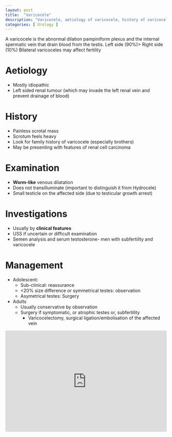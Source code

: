 ```yaml
---
layout: post
title:  "Varicocele"
description: "Varicocele, aetiology of varicocele, history of varicocele, examintaion for varicocele, Investigation for varicocele, management of varicocele"
categories: [ Urology ]
---
```

A varicocele is the abnormal dilation  pampiniform plexus and the internal spermatic vein that drain blood from the testis. 
Left side (90%)> Right side (10%) 
Bilateral varicoceles may affect fertility

# Aetiology
- Mostly idiopathic
- Left sided renal tumour (which may invade the left renal vein and prevent drainage of blood)

# History
- Painless scrotal mass
- Scrotum feels heavy
- Look for family history of varicocele (especially brothers)
- May be presenting with features of renal cell carcinoma

# Examination
- <span style="font-color:red"> **Worm-like** </span>venous dilatation
- Does not transilluminate (important to distinguish it from Hydrocele)
- Small testicle on the affected side (due to testicular growth arrest)

# Investigations
- Usually by <span style="font-color:orange"> **clinical features** </span>
- USS if uncertain or difficult examination
- Semen analysis and serum testosterone- men with subfertility and varicocele

# Management
- Adolescent:
    - Sub-clinical: reassurance
    - <20% size difference or symmetrical testes: observation
    - Asymetrical testes: Surgery
- Adults
    - Usually conservative by observation
    - Surgery if symptomatic, or atrophic testes or, subfertility
        - Varicocelectomy, surgical ligation/embolisation of the affected vein

<p><iframe style="width:100%;" height="315" src="https://www.youtube.com/embed/Cniqsc9QfDo?rel=0&amp;showinfo=0" frameborder="0" allowfullscreen></iframe></p>